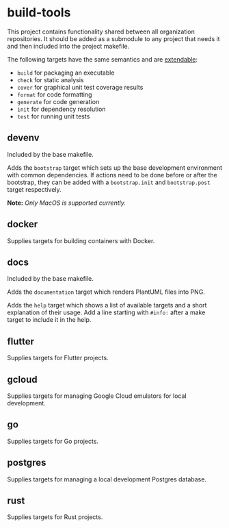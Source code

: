 # build-tools

This project contains functionality shared between all organization repositories.
It should be added as a submodule to any project that needs it and then included into the project makefile.

The following targets have the same semantics and are [extendable](https://www.gnu.org/software/make/manual/html_node/Double_002dColon.html):
- `build` for packaging an executable
- `check` for static analysis
- `cover` for graphical unit test coverage results
- `format` for code formatting
- `generate` for code generation
- `init` for dependency resolution
- `test` for running unit tests

## devenv

Included by the base makefile.

Adds the `bootstrap` target which sets up the base development environment with common dependencies.
If actions need to be done before or after the bootstrap, they can be added with a `bootstrap.init` and `bootstrap.post` target respectively.

**Note:** *Only MacOS is supported currently.*

## docker

Supplies targets for building containers with Docker.

## docs

Included by the base makefile.

Adds the `documentation` target which renders PlantUML files into PNG.

Adds the `help` target which shows a list of available targets and a short explanation of their usage.
Add a line starting with `#info:` after a make target to include it in the help.

## flutter

Supplies targets for Flutter projects.

## gcloud

Supplies targets for managing Google Cloud emulators for local development.

## go

Supplies targets for Go projects.

## postgres

Supplies targets for managing a local development Postgres database.

## rust

Supplies targets for Rust projects.
